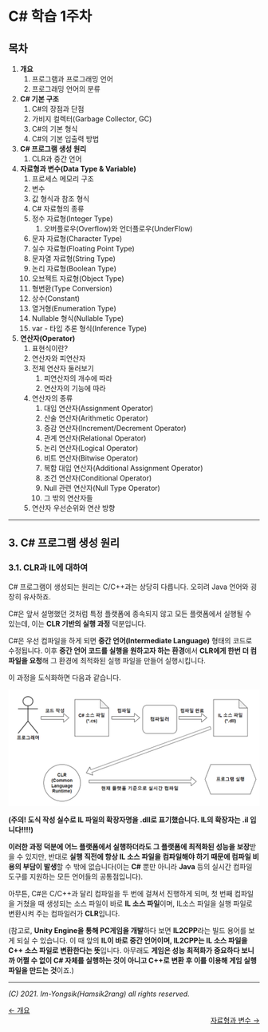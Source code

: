 # C# 학습 1주차

## 목차

1.  **개요**
    1.  프로그램과 프로그래밍 언어
    2.  프로그래밍 언어의 분류
2.  **C# 기본 구조**
    1.  C#의 장점과 단점
    2.  가비지 컬렉터(Garbage Collector, GC)
    3.  C#의 기본 형식
    4.  C#의 기본 입출력 방법
3.  **C# 프로그램 생성 원리**
    1.  CLR과 중간 언어
4.  **자료형과 변수(Data Type & Variable)**
    1.  프로세스 메모리 구조
    2.  변수
    3.  값 형식과 참조 형식
    4.  C# 자료형의 종류
    5.  정수 자료형(Integer Type)
        1.  오버플로우(Overflow)와 언더플로우(UnderFlow)
    6.  문자 자료형(Character Type)
    7.  실수 자료형(Floating Point Type)
    8.  문자열 자료형(String Type)
    9.  논리 자료형(Boolean Type)
    10.  오브젝트 자료형(Object Type)
    11.  형변환(Type Conversion)
    12.  상수(Constant)
    13.  열거형(Enumeration Type)
    14.  Nullable 형식(Nullable Type)
    15.  var - 타입 추론 형식(Inference Type)
5.  **연산자(Operator)**
    1.  표현식이란?
    2.  연산자와 피연산자
    3.  전체 연산자 둘러보기
        1.  피연산자의 개수에 따라
        2.  연산자의 기능에 따라
    4.  연산자의 종류
        1.  대입 연산자(Assignment Operator)
        2.  산술 연산자(Arithmetic Operator)
        3.  증감 연산자(Increment/Decrement Operator)
        4.  관계 연산자(Relational Operator)
        5.  논리 연산자(Logical Operator)
        6.  비트 연산자(Bitwise Operator)
        7.  복합 대입 연산자(Additional Assignment Operator)
        8.  조건 연산자(Conditional Operator)
        9.  Null 관련 연산자(Null Type Operator)
        10.  그 밖의 연산자들
    5.  연산자 우선순위와 연산 방향

---

## 3. C# 프로그램 생성 원리

### 3.1. CLR과 IL에 대하여

C# 프로그램이 생성되는 원리는 C/C++과는 상당히 다릅니다. 오히려 Java 언어와 굉장히 유사하죠.

C#은 앞서 설명했던 것처럼 특정 플랫폼에 종속되지 않고 모든 플랫폼에서 실행될 수 있는데, 이는 **CLR 기반의 실행 과정** 덕분입니다.

C#은 우선 컴파일을 하게 되면 **중간 언어(Intermediate Language)** 형태의 코드로 수정됩니다. 이후 **중간 언어 코드를 실행을 원하고자 하는 환경**에서 **CLR에게 한번 더 컴파일을 요청**해 그 환경에 최적화된 실행 파일을 만들어 실행시킵니다.

이 과정을 도식화하면 다음과 같습니다.

![](..\Images\build_process.PNG)

**(주의! 도식 작성 실수로 IL 파일의 확장자명을 .dll로 표기했습니다. IL의 확장자는 .il 입니다!!!!)**

**이러한 과정 덕분에 어느 플랫폼에서 실행하더라도 그 플랫폼에 최적화된 성능을 보장**받을 수 있지만, 반대로 **실행 직전에 항상 IL 소스 파일을 컴파일해야 하기 때문에 컴파일 비용의 부담이 발생**할 수 밖에 없습니다(이는 **C#** 뿐만 아니라 **Java** 등의 실시간 컴파일 도구를 지원하는 모든 언어들의 공통점입니다).

아무튼, C#은 C/C++과 달리 컴파일을 두 번에 걸쳐서 진행하게 되며, 첫 번째 컴파일을 거쳤을 때 생성되는 소스 파일이 바로 **IL 소스 파일**이며, IL소스 파일을 실행 파일로 변환시켜 주는 컴파일러가 **CLR**입니다. 

(참고로, **Unity Engine을 통해 PC게임을 개발**하다 보면 **IL2CPP**라는 빌드 용어를 보게 되실 수 있습니다. 이 때 앞의 **IL이 바로 중간 언어이며, IL2CPP는 IL 소스 파일을 C++ 소스 파일로 변환한다는 뜻**입니다. 아무래도 **게임은 성능 최적화가 중요하다 보니까 어쩔 수 없이 C# 자체를 실행하는 것이 아니고 C++로 변환 후 이를 이용해 게임 실행 파일을 만드는 것**이죠.)

----

*(C) 2021. Im-Yongsik(Hamsik2rang) all rights reserved.*

<div style="text-align:left"> <a href="./2.C#_기본_구조.md">← 개요</a><div/>
<div style="text-align:right"> <a href="./4.자료형과_변수.md">자료형과 변수 →</a><div/>


